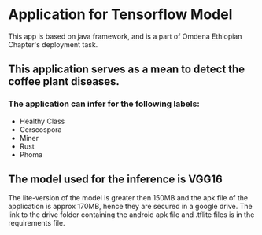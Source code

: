 
# Application for Tensorflow Model 

This app is based on java framework, and is a part of Omdena Ethiopian Chapter's deployment task. 

## This application serves as a mean to detect the coffee plant diseases.
### The application can infer for the following labels:
+ Healthy Class
+ Cerscospora
+ Miner
+ Rust
+ Phoma

## The model used for the inference is VGG16
The lite-version of the model is greater then 150MB and the apk file of the application is approx 170MB, hence they are secured in a google drive.
The link to the drive folder containing the android apk file and .tflite files is in the requirements file. 
